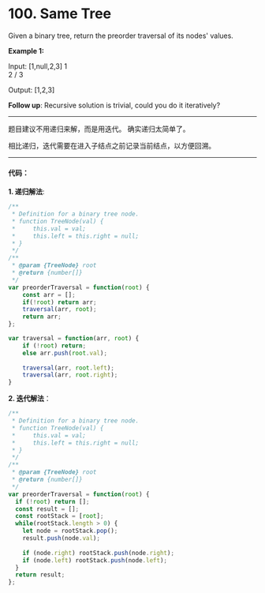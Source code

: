 # 100. Same Tree


Given a binary tree, return the preorder traversal of its nodes' values.




**Example 1:**

Input: [1,null,2,3]
   1
    \
     2
    /
   3

Output: [1,2,3]


**Follow up**: Recursive solution is trivial, could you do it iteratively?

---

题目建议不用递归来解，而是用迭代。
确实递归太简单了。

相比递归，迭代需要在进入子结点之前记录当前结点，以方便回溯。

---


#### 代码：

**1. 递归解法**:
```javaScript
/**
 * Definition for a binary tree node.
 * function TreeNode(val) {
 *     this.val = val;
 *     this.left = this.right = null;
 * }
 */
/**
 * @param {TreeNode} root
 * @return {number[]}
 */
var preorderTraversal = function(root) {
    const arr = [];
    if(!root) return arr;
    traversal(arr, root);
    return arr;
};

var traversal = function(arr, root) {
    if (!root) return;
    else arr.push(root.val);
    
    traversal(arr, root.left);
    traversal(arr, root.right);
}
```

**2. 迭代解法**：
```JavaScript
/**
 * Definition for a binary tree node.
 * function TreeNode(val) {
 *     this.val = val;
 *     this.left = this.right = null;
 * }
 */
/**
 * @param {TreeNode} root
 * @return {number[]}
 */
var preorderTraversal = function(root) {
  if (!root) return [];
  const result = [];
  const rootStack = [root];
  while(rootStack.length > 0) {
    let node = rootStack.pop();
    result.push(node.val);
    
    if (node.right) rootStack.push(node.right);    
    if (node.left) rootStack.push(node.left);
  }
  return result;
};
```

